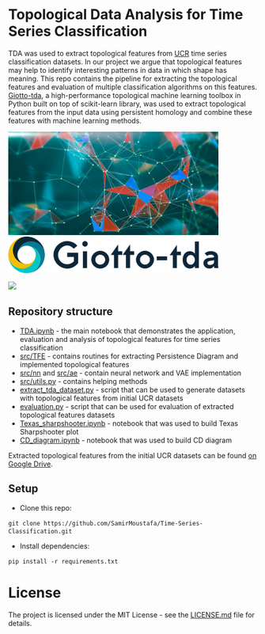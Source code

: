 # Topological Data Analysis for Time Series Classification
TDA was used to extract topological features from [UCR](http://www.timeseriesclassification.com) time series classification datasets. In our project we argue that topological features may help to identify interesting patterns in data in which shape has meaning. This repo contains the pipeline for extracting the topological features and evaluation of multiple classification algorithms on this features. [Giotto-tda](https://github.com/giotto-ai/giotto-tda), a high-performance topological machine learning toolbox in Python built on top of scikit-learn library, was used to extract topological features from the input data using persistent homology and combine these features with machine learning methods.

<img src="images/TDA.jpg" width="425"/> <img src="images/tda_logo.svg" width="425"/> 	

<img src = "images/Homology.gif" width = "425"/>	

## Repository structure
* [TDA.ipynb](./TDA.ipynb) - the main notebook that demonstrates the application, evaluation and analysis of topological features for time series classification
* [src/TFE](./src/TFE) - contains routines for extracting Persistence Diagram and implemented topological features
* [src/nn](./src/nn) and [src/ae](./src/ae) - contain neural network and VAE implementation
* [src/utils.py](./src/utils.py) - contains helping methods
* [extract_tda_dataset.py](./extract_tda_dataset.py) - script that can be used to generate datasets with topological features from initial UCR datasets
* [evaluation.py](./evaluation.py) - script that can be used for evaluation of extracted topological features datasets
* [Texas_sharpshooter.ipynb](./Texas_sharpshooter.ipynb) - notebook that was used to build Texas Sharpshooter plot
* [CD_diagram.ipynb](./CD_diagram.ipynb) - notebook that was used to build CD diagram

Extracted topological features from the initial UCR datasets can be found [on Google Drive](https://drive.google.com/drive/folders/1GNzazPr4ethNuBNLzQWFy8plZETn5Ckq).

## Setup	
* Clone this repo: 	
```	
git clone https://github.com/SamirMoustafa/Time-Series-Classification.git	
```	
* Install dependencies:	
```	
pip install -r requirements.txt	
```	








# License	
The project is licensed under the MIT License - see the [LICENSE.md](LICENSE.md) file for details.	
